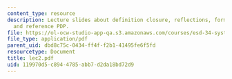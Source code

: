 ```yaml
---
content_type: resource
description: Lecture slides about definition closure, reflections, form, function,
  and reference PDP.
file: https://ol-ocw-studio-app-qa.s3.amazonaws.com/courses/esd-34-system-architecture-january-iap-2007/119970d5c8944785abb7d2da18bd72d9_lec2.pdf
file_type: application/pdf
parent_uid: dbd8c75c-0434-ff4f-f2b1-41495fe6f5fd
resourcetype: Document
title: lec2.pdf
uid: 119970d5-c894-4785-abb7-d2da18bd72d9
---
```

